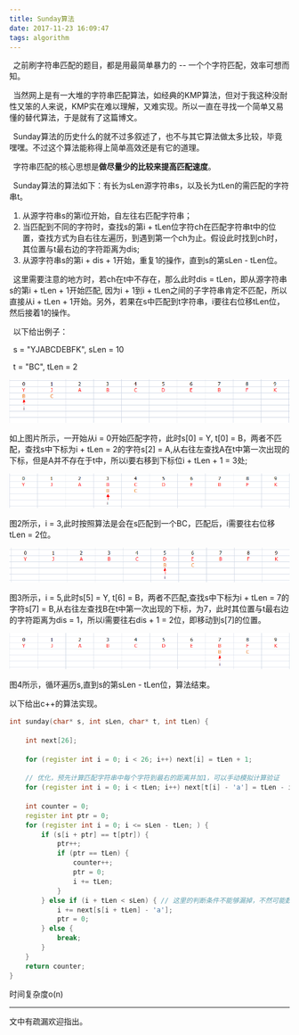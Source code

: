 ```yaml
---
title: Sunday算法
date: 2017-11-23 16:09:47
tags: algorithm
---
```


&ensp;之前刷字符串匹配的题目，都是用最简单暴力的 -- 一个个字符匹配，效率可想而知。

<!-- more -->

&ensp;当然网上是有一大堆的字符串匹配算法，如经典的KMP算法，但对于我这种没耐性又笨的人来说，KMP实在难以理解，又难实现。所以一直在寻找一个简单又易懂的替代算法，于是就有了这篇博文。

&ensp;Sunday算法的历史什么的就不过多叙述了，也不与其它算法做太多比较，毕竟嘿嘿。不过这个算法能称得上简单高效还是有它的道理。

&ensp;字符串匹配的核心思想是**做尽量少的比较来提高匹配速度**。

&ensp;Sunday算法的算法如下：有长为sLen源字符串s，以及长为tLen的需匹配的字符串t。

1. 从源字符串s的第i位开始，自左往右匹配字符串；
2. 当匹配到不同的字符时，查找s的第i + tLen位字符ch在匹配字符串t中的位置，查找方式为自右往左遍历，到遇到第一个ch为止。假设此时找到ch时，其位置与t最右边的字符距离为dis;
3. 从源字符串s的第i + dis + 1开始，重复1的操作，直到s的第sLen - tLen位。

&ensp;这里需要注意的地方时，若ch在t中不存在，那么此时dis = tLen，即从源字符串s的第i + tLen + 1开始匹配, 因为i + 1到i + tLen之间的子字符串肯定不匹配，所以直接从i + tLen + 1开始。另外，若果在s中匹配到t字符串，i要往右位移tLen位，然后接着1的操作。

&ensp;以下给出例子：

&ensp;s = "YJABCDEBFK", sLen = 10

&ensp;t = "BC", tLen = 2

![pic1](/img/algorithm/sunday/pic1.png "pic1")

如上图片所示，一开始从i = 0开始匹配字符，此时s[0] = Y, t[0] = B，两者不匹配，查找s中下标为i + tLen = 2的字符s[2] = A,从右往左查找A在t中第一次出现的下标，但是A并不存在于t中，所以i要右移到下标位i + tLen + 1 = 3处;



![pic2](/img/algorithm/sunday/pic3.png "pic2")

图2所示，i = 3,此时按照算法是会在s匹配到一个BC，匹配后，i需要往右位移tLen = 2位。


![pic3](/img/algorithm/sunday/pic4.png "pic3")

图3所示，i = 5,此时s[5] = Y, t[6] = B，两者不匹配,查找s中下标为i + tLen = 7的字符s[7] = B,从右往左查找B在t中第一次出现的下标，为7，此时其位置与t最右边的字符距离为dis = 1，所以i需要往右dis + 1 = 2位，即移动到s[7]的位置。


![pic4](/img/algorithm/sunday/pic5.png "pic4")

图4所示，循环遍历s,直到s的第sLen - tLen位，算法结束。

以下给出c++的算法实现。

```cpp
int sunday(char* s, int sLen, char* t, int tLen) {

	int next[26];

	for (register int i = 0; i < 26; i++) next[i] = tLen + 1;

	// 优化，预先计算匹配字符串中每个字符到最右的距离并加1，可以手动模拟计算验证
	for (register int i = 0; i < tLen; i++) next[t[i] - 'a'] = tLen - i;

	int counter = 0;
	register int ptr = 0;
	for (register int i = 0; i <= sLen - tLen; ) {
		if (s[i + ptr] == t[ptr]) {
			ptr++;
			if (ptr == tLen) {
				counter++;
				ptr = 0;
				i += tLen;
			}
		} else if (i + tLen < sLen) { // 这里的判断条件不能够漏掉，不然可能数组越界
			i += next[s[i + tLen] - 'a'];
			ptr = 0;
		} else {
			break;
		}
	}
	return counter;
}
```

时间复杂度o(n)

***
文中有疏漏欢迎指出。
